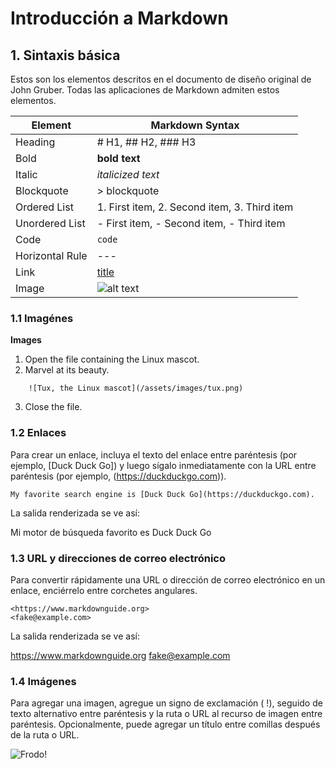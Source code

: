 # Introducción a Markdown


## 1. Sintaxis básica

Estos son los elementos descritos en el documento de diseño original de John Gruber. Todas las aplicaciones de Markdown admiten estos elementos.


| Element |	Markdown Syntax |
|---------|-----------------|
| Heading |	# H1, ## H2, ### H3 |
| Bold | **bold text** |
| Italic | *italicized text* |
| Blockquote | > blockquote |
| Ordered List | 1. First item, 2. Second item, 3. Third item |
| Unordered List | - First item, - Second item, - Third item |
| Code | `code` |
| Horizontal Rule |	--- |
| Link | [title](https://www.example.com) |
| Image | ![alt text](image.jpg) |


### 1.1 Imagénes

**Images**

1. Open the file containing the Linux mascot.
2. Marvel at its beauty.

```
    ![Tux, the Linux mascot](/assets/images/tux.png)
``` 

3. Close the file.


### 1.2 Enlaces

Para crear un enlace, incluya el texto del enlace entre paréntesis (por ejemplo, [Duck Duck Go]) y luego sígalo inmediatamente con la URL entre paréntesis (por ejemplo, (https://duckduckgo.com)).

``` 
My favorite search engine is [Duck Duck Go](https://duckduckgo.com).
``` 

La salida renderizada se ve así:

Mi motor de búsqueda favorito es Duck Duck Go


### 1.3 URL y direcciones de correo electrónico

Para convertir rápidamente una URL o dirección de correo electrónico en un enlace, enciérrelo entre corchetes angulares.

``` 
<https://www.markdownguide.org>
<fake@example.com>
``` 

La salida renderizada se ve así:

https://www.markdownguide.org
fake@example.com


### 1.4 Imágenes

Para agregar una imagen, agregue un signo de exclamación ( !), seguido de texto alternativo entre paréntesis y la ruta o URL al recurso de imagen entre paréntesis. Opcionalmente, puede agregar un título entre comillas después de la ruta o URL.


![Frodo!](/Apuntes/Markdown/frodo.jpg "Frodo")



